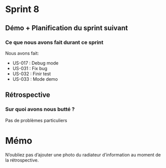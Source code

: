 # Sprint 8

## Démo + Planification du sprint suivant

### Ce que nous avons fait durant ce sprint
Nous avons fait:
- US-017 : Debug mode
- US-031 : Fix bug
- US-032 : Finir test
- US-033 : Mode demo

## Rétrospective

### Sur quoi avons nous butté ?
Pas de problèmes particuliers

# Mémo
N’oubliez pas d’ajouter une photo du radiateur d’information au moment de la rétrospective.